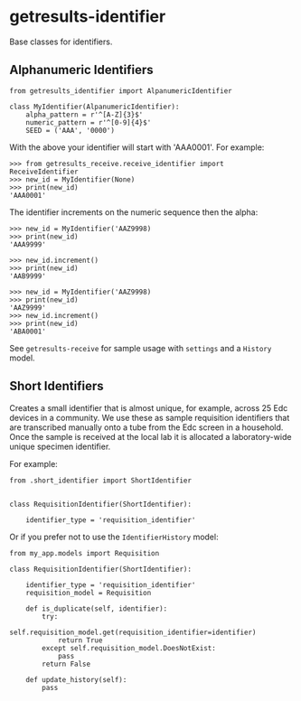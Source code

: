 # getresults-identifier

Base classes for identifiers.

Alphanumeric Identifiers
------------------------

	from getresults_identifier import AlpanumericIdentifier

	class MyIdentifier(AlpanumericIdentifier):
	    alpha_pattern = r'^[A-Z]{3}$'
    	numeric_pattern = r'^[0-9]{4}$'
    	SEED = ('AAA', '0000')
		
With the above your identifier will start with 'AAA0001'. For example:

	>>> from getresults_receive.receive_identifier import ReceiveIdentifier
	>>> new_id = MyIdentifier(None)
	>>> print(new_id)
	'AAA0001'

The identifier increments on the numeric sequence then the alpha:

	>>> new_id = MyIdentifier('AAZ9998)
	>>> print(new_id)
	'AAA9999'	

	>>> new_id.increment()
	>>> print(new_id)
	'AAB9999'	

	>>> new_id = MyIdentifier('AAZ9998)
	>>> print(new_id)
	'AAZ9999'	
	>>> new_id.increment()
	>>> print(new_id)
	'ABA0001'	

See `getresults-receive` for sample usage with `settings` and a `History` model.

Short Identifiers
-----------------

Creates a small identifier that is almost unique, for example, across 25 Edc devices in a community. We use these as sample requisition identifiers that are transcribed manually onto a tube from the Edc screen in a household. Once the sample is received at the local lab it is allocated a laboratory-wide unique specimen identifier.

For example:
 
	from .short_identifier import ShortIdentifier
	
	
	class RequisitionIdentifier(ShortIdentifier):
	    
	    identifier_type = 'requisition_identifier'

Or if you prefer not to use the `IdentifierHistory` model:

	from my_app.models import Requisition

	class RequisitionIdentifier(ShortIdentifier):
	
	    identifier_type = 'requisition_identifier'
	    requisition_model = Requisition
	
	    def is_duplicate(self, identifier):
	        try:
	            self.requisition_model.get(requisition_identifier=identifier)
	            return True
	        except self.requisition_model.DoesNotExist:
	            pass
	        return False

		def update_history(self):
			pass
